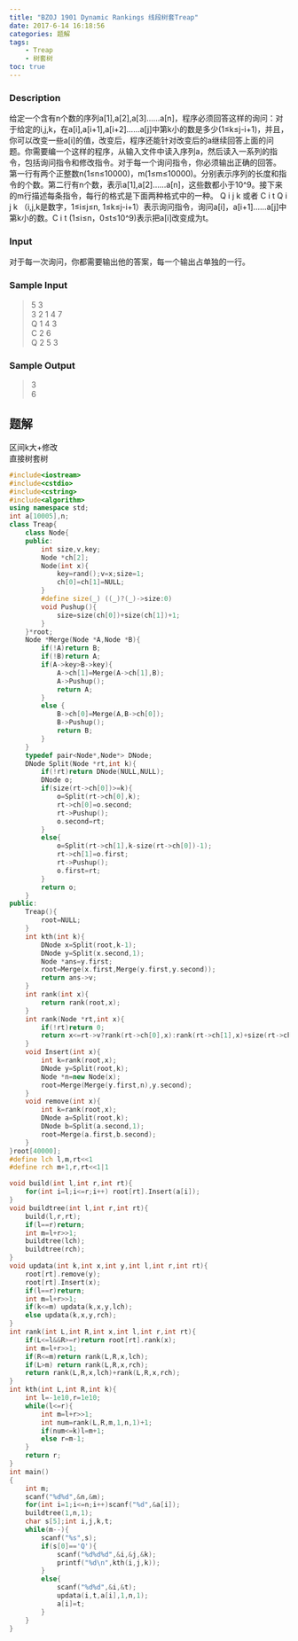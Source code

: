 ```yaml
---
title: "BZOJ 1901 Dynamic Rankings 线段树套Treap"
date: 2017-6-14 16:18:56
categories: 题解
tags:
    - Treap
    - 树套树
toc: true
---
```


### Description
给定一个含有n个数的序列a[1],a[2],a[3]……a[n]，程序必须回答这样的询问：对于给定的i,j,k，在a[i],a[i+1],a[i+2]……a[j]中第k小的数是多少(1≤k≤j-i+1)，并且，你可以改变一些a[i]的值，改变后，程序还能针对改变后的a继续回答上面的问题。你需要编一个这样的程序，从输入文件中读入序列a，然后读入一系列的指令，包括询问指令和修改指令。对于每一个询问指令，你必须输出正确的回答。 第一行有两个正整数n(1≤n≤10000)，m(1≤m≤10000)。分别表示序列的长度和指令的个数。第二行有n个数，表示a[1],a[2]……a[n]，这些数都小于10^9。接下来的m行描述每条指令，每行的格式是下面两种格式中的一种。 Q i j k 或者 C i t Q i j k （i,j,k是数字，1≤i≤j≤n, 1≤k≤j-i+1）表示询问指令，询问a[i]，a[i+1]……a[j]中第k小的数。C i t (1≤i≤n，0≤t≤10^9)表示把a[i]改变成为t。
<!--more--> 
### Input
对于每一次询问，你都需要输出他的答案，每一个输出占单独的一行。
### Sample Input
>5 3  
3 2 1 4 7  
Q 1 4 3  
C 2 6  
Q 2 5 3  

### Sample Output
>3  
6  



## 题解
区间k大+修改  
直接树套树
```c++
#include<iostream>
#include<cstdio>
#include<cstring>
#include<algorithm>
using namespace std;
int a[10005],n;
class Treap{
    class Node{
    public:
        int size,v,key;
        Node *ch[2];
        Node(int x){
            key=rand();v=x;size=1;
            ch[0]=ch[1]=NULL;
        }
        #define size(_) ((_)?(_)->size:0)
        void Pushup(){
            size=size(ch[0])+size(ch[1])+1;
        }
    }*root;
    Node *Merge(Node *A,Node *B){
        if(!A)return B;
        if(!B)return A;
        if(A->key>B->key){
            A->ch[1]=Merge(A->ch[1],B);
            A->Pushup();
            return A;
        }
        else {
            B->ch[0]=Merge(A,B->ch[0]);
            B->Pushup();
            return B;
        }
    }
    typedef pair<Node*,Node*> DNode;
    DNode Split(Node *rt,int k){
        if(!rt)return DNode(NULL,NULL);
        DNode o;
        if(size(rt->ch[0])>=k){
            o=Split(rt->ch[0],k);
            rt->ch[0]=o.second;
            rt->Pushup();
            o.second=rt;
        }
        else{
            o=Split(rt->ch[1],k-size(rt->ch[0])-1);
            rt->ch[1]=o.first;
            rt->Pushup();
            o.first=rt;
        }
        return o;
    }
public:
    Treap(){
        root=NULL;
    }
    int kth(int k){
        DNode x=Split(root,k-1);
        DNode y=Split(x.second,1);
        Node *ans=y.first;
        root=Merge(x.first,Merge(y.first,y.second));
        return ans->v;
    }
    int rank(int x){
        return rank(root,x);
    }
    int rank(Node *rt,int x){
        if(!rt)return 0;
        return x<=rt->v?rank(rt->ch[0],x):rank(rt->ch[1],x)+size(rt->ch[0])+1;
    }
    void Insert(int x){
        int k=rank(root,x);
        DNode y=Split(root,k);
        Node *n=new Node(x);
        root=Merge(Merge(y.first,n),y.second);
    }
    void remove(int x){
        int k=rank(root,x);
        DNode a=Split(root,k);
        DNode b=Split(a.second,1);
        root=Merge(a.first,b.second);
    }
}root[40000];
#define lch l,m,rt<<1
#define rch m+1,r,rt<<1|1 

void build(int l,int r,int rt){
    for(int i=l;i<=r;i++) root[rt].Insert(a[i]);
}
void buildtree(int l,int r,int rt){
    build(l,r,rt);
    if(l==r)return;
    int m=l+r>>1;
    buildtree(lch);
    buildtree(rch);
}
void updata(int k,int x,int y,int l,int r,int rt){
    root[rt].remove(y);
    root[rt].Insert(x);
    if(l==r)return;
    int m=l+r>>1;
    if(k<=m) updata(k,x,y,lch);
    else updata(k,x,y,rch);
}
int rank(int L,int R,int x,int l,int r,int rt){
    if(L<=l&&R>=r)return root[rt].rank(x);
    int m=l+r>>1;
    if(R<=m)return rank(L,R,x,lch);
    if(L>m) return rank(L,R,x,rch);
    return rank(L,R,x,lch)+rank(L,R,x,rch);
}
int kth(int L,int R,int k){
    int l=-1e10,r=1e10;
    while(l<=r){
        int m=l+r>>1;
        int num=rank(L,R,m,1,n,1)+1;
        if(num<=k)l=m+1;
        else r=m-1;
    }
    return r;
}
int main()
{   
    int m;
    scanf("%d%d",&n,&m);
    for(int i=1;i<=n;i++)scanf("%d",&a[i]);
    buildtree(1,n,1);
    char s[5];int i,j,k,t;
    while(m--){
        scanf("%s",s);
        if(s[0]=='Q'){
            scanf("%d%d%d",&i,&j,&k);
            printf("%d\n",kth(i,j,k));
        }
        else{
            scanf("%d%d",&i,&t);
            updata(i,t,a[i],1,n,1);
            a[i]=t;
        }
    }
}
```
